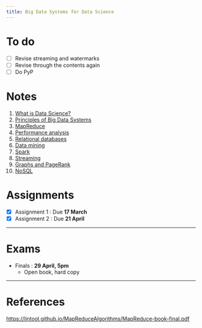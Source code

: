 ```yaml
---
title: Big Data Systems for Data Science
---
```

# To do
- [ ] Revise streaming and watermarks
- [ ] Revise through the contents again
- [ ] Do PyP
# Notes
1. [What is Data Science?](What%20is%20Data%20Science?.md)
2. [Principles of Big Data Systems](Principles%20of%20Big%20Data%20Systems.md)
3. [MapReduce](MapReduce.md)
4. [Performance analysis](Performance%20analysis.md)
5. [Relational databases](Relational%20databases.md)
6. [Data mining](Data%20mining.md)
7. [Spark](Spark.md)
8. [Streaming](Streaming.md)
9. [Graphs and PageRank](Graphs%20and%20PageRank.md)
10. [NoSQL](NoSQL.md)

# Assignments
- [x] Assignment 1 : Due **17 March**
- [x] Assignment 2 : Due **21 April**

---

# Exams
- Finals : **29 April, 5pm**
	- Open book, hard copy

---

# References
https://lintool.github.io/MapReduceAlgorithms/MapReduce-book-final.pdf